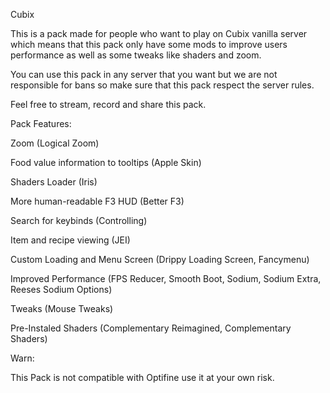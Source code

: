 Cubix

This is a pack made for people who want to play on Cubix vanilla server which means that this pack only have some mods to improve users performance as well as some tweaks like shaders and zoom.

You can use this pack in any server that you want but we are not responsible for bans so make sure that this pack respect the server rules.

 

Feel free to stream, record and share this pack.

Pack Features:

Zoom (Logical Zoom)

Food value information to tooltips  (Apple Skin)

Shaders Loader (Iris)

More human-readable F3 HUD (Better F3)

Search for keybinds (Controlling)

Item and recipe viewing (JEI)

Custom Loading and Menu Screen (Drippy Loading Screen, Fancymenu)

Improved Performance (FPS Reducer, Smooth Boot, Sodium, Sodium Extra, Reeses Sodium Options)

Tweaks (Mouse Tweaks)

Pre-Instaled Shaders (Complementary Reimagined, Complementary Shaders)

 

Warn:

This Pack is not compatible with Optifine use it at your own risk.

